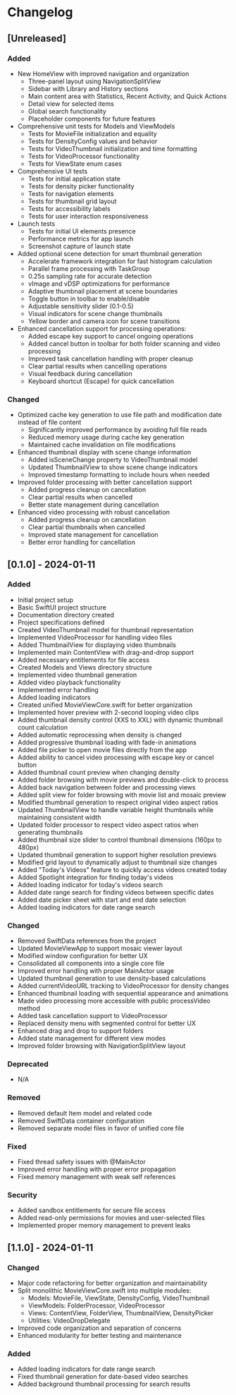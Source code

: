 # Changelog

## [Unreleased]

### Added
- New HomeView with improved navigation and organization
  - Three-panel layout using NavigationSplitView
  - Sidebar with Library and History sections
  - Main content area with Statistics, Recent Activity, and Quick Actions
  - Detail view for selected items
  - Global search functionality
  - Placeholder components for future features
- Comprehensive unit tests for Models and ViewModels
  - Tests for MovieFile initialization and equality
  - Tests for DensityConfig values and behavior
  - Tests for VideoThumbnail initialization and time formatting
  - Tests for VideoProcessor functionality
  - Tests for ViewState enum cases
- Comprehensive UI tests
  - Tests for initial application state
  - Tests for density picker functionality
  - Tests for navigation elements
  - Tests for thumbnail grid layout
  - Tests for accessibility labels
  - Tests for user interaction responsiveness
- Launch tests
  - Tests for initial UI elements presence
  - Performance metrics for app launch
  - Screenshot capture of launch state
- Added optional scene detection for smart thumbnail generation
  - Accelerate framework integration for fast histogram calculation
  - Parallel frame processing with TaskGroup
  - 0.25s sampling rate for accurate detection
  - vImage and vDSP optimizations for performance
  - Adaptive thumbnail placement at scene boundaries
  - Toggle button in toolbar to enable/disable
  - Adjustable sensitivity slider (0.1-0.5)
  - Visual indicators for scene change thumbnails
  - Yellow border and camera icon for scene transitions
- Enhanced cancellation support for processing operations:
  - Added escape key support to cancel ongoing operations
  - Added cancel button in toolbar for both folder scanning and video processing
  - Improved task cancellation handling with proper cleanup
  - Clear partial results when cancelling operations
  - Visual feedback during cancellation
  - Keyboard shortcut (Escape) for quick cancellation

### Changed
- Optimized cache key generation to use file path and modification date instead of file content
  - Significantly improved performance by avoiding full file reads
  - Reduced memory usage during cache key generation
  - Maintained cache invalidation on file modifications
- Enhanced thumbnail display with scene change information
  - Added isSceneChange property to VideoThumbnail model
  - Updated ThumbnailView to show scene change indicators
  - Improved timestamp formatting to include hours when needed
- Improved folder processing with better cancellation support
  - Added progress cleanup on cancellation
  - Clear partial results when cancelled
  - Better state management during cancellation
- Enhanced video processing with robust cancellation
  - Added progress cleanup on cancellation
  - Clear partial thumbnails when cancelled
  - Improved state management for cancellation
  - Better error handling for cancellation

## [0.1.0] - 2024-01-11

### Added
- Initial project setup
- Basic SwiftUI project structure
- Documentation directory created
- Project specifications defined
- Created VideoThumbnail model for thumbnail representation
- Implemented VideoProcessor for handling video files
- Added ThumbnailView for displaying video thumbnails
- Implemented main ContentView with drag-and-drop support
- Added necessary entitlements for file access
- Created Models and Views directory structure
- Implemented video thumbnail generation
- Added video playback functionality
- Implemented error handling
- Added loading indicators
- Created unified MovieViewCore.swift for better organization
- Implemented hover preview with 2-second looping video clips
- Added thumbnail density control (XXS to XXL) with dynamic thumbnail count calculation
- Added automatic reprocessing when density is changed
- Added progressive thumbnail loading with fade-in animations
- Added file picker to open movie files directly from the app
- Added ability to cancel video processing with escape key or cancel button
- Added thumbnail count preview when changing density
- Added folder browsing with movie previews and double-click to process
- Added back navigation between folder and processing views
- Added split view for folder browsing with movie list and mosaic preview
- Modified thumbnail generation to respect original video aspect ratios
- Updated ThumbnailView to handle variable height thumbnails while maintaining consistent width
- Updated folder processor to respect video aspect ratios when generating thumbnails
- Added thumbnail size slider to control thumbnail dimensions (160px to 480px)
- Updated thumbnail generation to support higher resolution previews
- Modified grid layout to dynamically adjust to thumbnail size changes
- Added "Today's Videos" feature to quickly access videos created today
- Added Spotlight integration for finding today's videos
- Added loading indicator for today's videos search
- Added date range search for finding videos between specific dates
- Added date picker sheet with start and end date selection
- Added loading indicators for date range search

### Changed
- Removed SwiftData references from the project
- Updated MovieViewApp to support mosaic viewer layout
- Modified window configuration for better UX
- Consolidated all components into a single core file
- Improved error handling with proper MainActor usage
- Updated thumbnail generation to use density-based calculations
- Added currentVideoURL tracking to VideoProcessor for density changes
- Enhanced thumbnail loading with sequential appearance and animations
- Made video processing more accessible with public processVideo method
- Added task cancellation support to VideoProcessor
- Replaced density menu with segmented control for better UX
- Enhanced drag and drop to support folders
- Added state management for different view modes
- Improved folder browsing with NavigationSplitView layout

### Deprecated
- N/A

### Removed
- Removed default Item model and related code
- Removed SwiftData container configuration
- Removed separate model files in favor of unified core file

### Fixed
- Fixed thread safety issues with @MainActor
- Improved error handling with proper error propagation
- Fixed memory management with weak self references

### Security
- Added sandbox entitlements for secure file access
- Added read-only permissions for movies and user-selected files
- Implemented proper memory management to prevent leaks 

## [1.1.0] - 2024-01-11

### Changed
- Major code refactoring for better organization and maintainability
- Split monolithic MovieViewCore.swift into multiple modules:
  - Models: MovieFile, ViewState, DensityConfig, VideoThumbnail
  - ViewModels: FolderProcessor, VideoProcessor
  - Views: ContentView, FolderView, ThumbnailView, DensityPicker
  - Utilities: VideoDropDelegate
- Improved code organization and separation of concerns
- Enhanced modularity for better testing and maintenance 

### Added
- Added loading indicators for date range search
- Fixed thumbnail generation for date-based video searches
- Added background thumbnail processing for search results 